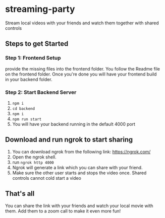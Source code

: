 # streaming-party
Stream local videos with your friends and watch them together with shared controls

## Steps to get Started

### Step 1: Frontend Setup
provide the missing files into the frontend folder. You follow the Readme file on the frontend folder. Once you're done you will have your frontend build in your backend folder.

### Step 2: Start Backend Server
1. `npm i`
2. `cd backend`
3. `npm i`
4. `npm run start`
5. You will have your backend running in the default 4000 port
## Download and run ngrok to start sharing

1. You can download ngrok from the following link: https://ngrok.com/
2. Open the ngrok shell. 
3. run `ngrok http 4000`
4. Ngrok will generate a link which you can share with your friend.
5.  Make sure the other user starts and stops the video once. Shared controls cannot cold start a video

## That's all

You can share the link with your friends and watch your local movie with them. Add them to a zoom call to make it even more fun!

